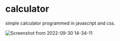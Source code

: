 # calculator

simple calculator programmed in javascript and css.

![Screenshot from 2022-09-30 14-34-11](https://user-images.githubusercontent.com/59194826/193261913-bd449021-eac6-4c11-87ee-5afe9de0ccce.png)
